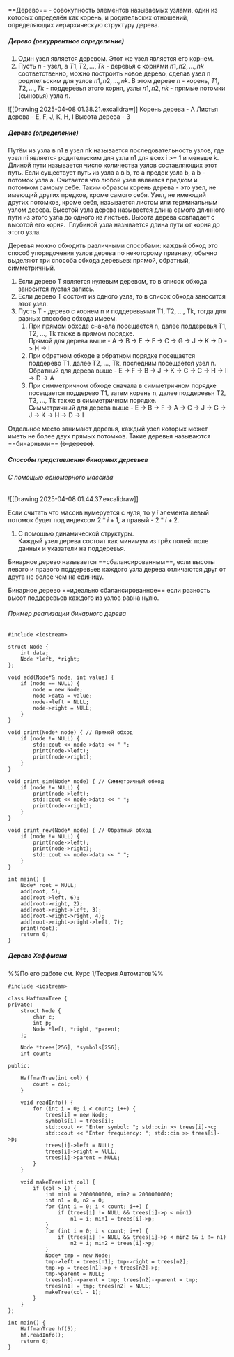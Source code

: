 ==Дерево== - совокупность элементов называемых узлами, один из которых определён как корень, и родительских отношений, определяющих иерархическую структуру дерева.

##### Дерево (рекуррентное определение)
1. Один узел является деревом. Этот же узел является его корнем.
2. Пусть $n$ - узел, а $T1, T2, …, Tk$ - деревья с корнями $n1, n2, …, nk$ соответственно, можно построить новое дерево, сделав узел n родительским для узлов $n1, n2, …, nk$. В этом дереве $n$ - корень, $T1, T2, …, Tk$ - поддеревья этого корня, узлы $n1, n2, nk$ - прямые потомки (сыновья) узла $n$.

![[Drawing 2025-04-08 01.38.21.excalidraw]]
Корень дерева - A
Листья дерева - E, F, J, K, H, I
Высота дерева - 3

##### Дерево (определение)
Путём из узла в n1 в узел nk называется последовательность узлов, где узел ni является родительским для узла n1 для всех i >= 1 и меньше k. Длиной пути называется число количества узлов составляющих этот путь. Если существует путь из узла a в b, то a предок узла b, а b - потомок узла a. Считается что любой узел является предком и потомком самому себе. Таким образом корень дерева - это узел, не имеющий других предков, кроме самого себя. Узел, не имеющий других потомков, кроме себя, называется листом или терминальным узлом дерева. Высотой узла дерева называется длина самого длинного пути из этого узла до одного из листьев. Высота дерева совпадает с высотой его корня.  Глубиной узла называется длина пути от корня до этого узла.

Деревья можно обходить различными способами: каждый обход это способ упорядочения узлов дерева по некоторому признаку, обычно выделяют три способа обхода деревьев: прямой, обратный, симметричный.

1. Если дерево T является нулевым деревом, то в список обхода заносится пустая запись.
2. Если дерево T состоит из одного узла, то в список обхода заносится этот узел.
3. Пусть T - дерево с корнем n и поддеревьями T1, T2, …, Tk, тогда для разных способов обхода имеем.
	1. При прямом обходе сначала посещается n, далее поддеревья T1, T2, …, Tk также в прямом порядке.  
	   Прямой для дерева выше - A -> B -> E -> F -> C -> G -> J -> K -> D -> H -> I
	2. При обратном обходе в обратном порядке посещается поддерево T1, далее T2, …, Tk, последним посещается узел n.  
	   Обратный для дерева выше - E -> F -> B -> J -> K -> G -> C -> H -> I -> D -> A
	3. При симметричном обходе сначала в симметричном порядке посещается поддерево T1, затем корень n, далее поддеревья T2, T3, …, Tk также в симметричном порядке.  
	   Симметричный для дерева выше - E -> B -> F -> A -> C -> J -> G -> J -> K -> H -> D -> I

Отдельное место занимают деревья, каждый узел которых может иметь не более двух прямых потомков. Такие деревья называются ==бинарными== ~~(b-дерево)~~.

##### Способы представления бинарных деревьев

###### С помощью одномерного массива

![[Drawing 2025-04-08 01.44.37.excalidraw]]

Если считать что массив нумеруется с нуля, то у $i$ элемента левый потомок будет под индексом $2*i+1$, а правый - $2*i+2$.

1. С помощью динамической структуры.  
    Каждый узел дерева состоит как минимум из трёх полей: поле данных и указатели на поддеревья.

Бинарное дерево называется ==сбалансированным==, если высоты левого и правого поддеревьев каждого узла дерева отличаются друг от друга не более чем на единицу.

Бинарное дерево ==идеально сбалансированное== если разность высот поддеревьев каждого из узлов равна нулю.
###### Пример реализации бинарного дерева

```
#include <iostream>

struct Node {
    int data;
    Node *left, *right;
};

void add(Node*& node, int value) {
    if (node == NULL) {
        node = new Node;
        node->data = value;
        node->left = NULL;
        node->right = NULL;
    }
}

void print(Node* node) { // Прямой обход
    if (node != NULL) {
        std::cout << node->data << " ";
        print(node->left);
        print(node->right);
    }
}

void print_sim(Node* node) { // Симметричный обход
    if (node != NULL) {
        print(node->left);
        std::cout << node->data << " ";
        print(node->right);
    }
}

void print_rev(Node* node) { // Обратный обход
    if (node != NULL) {
        print(node->left);
        print(node->right);
        std::cout << node->data << " ";
    }
}

int main() {
    Node* root = NULL;
    add(root, 5);
    add(root->left, 6);
    add(root->right, 2);
    add(root->right->left, 3);
    add(root->right->right, 4);
    add(root->right->right->left, 7);
    print(root);
    return 0;
}
```

##### Дерево Хаффмана
%%По его работе см. Курс 1/Теория Автоматов%%

```
#include <iostream>

class HaffmanTree {
private:
    struct Node {
        char c;
        int p;
        Node *left, *right, *parent;
    };

    Node *trees[256], *symbols[256];
    int count;

public:

    HaffmanTree(int col) {
        count = col;
    }

    void readInfo() {
        for (int i = 0; i < count; i++) {
            trees[i] = new Node;
            symbols[i] = trees[i];
            std::cout << "Enter symbol: "; std::cin >> trees[i]->c;
            std::cout << "Enter frequiency: "; std::cin >> trees[i]->p;
            trees[i]->left = NULL;
            trees[i]->right = NULL;
            trees[i]->parent = NULL;
        }
    }

    void makeTree(int col) {
        if (col > 1) {
            int min1 = 2000000000, min2 = 2000000000;
            int n1 = 0, n2 = 0;
            for (int i = 0; i < count; i++) {
                if (trees[i] != NULL && trees[i]->p < min1)
                    n1 = i; min1 = trees[i]->p;
            }
            for (int i = 0; i < count; i++) {
                if (trees[i] != NULL && trees[i]->p < min2 && i != n1)
                    n2 = i; min2 = trees[i]->p;
            }
            Node* tmp = new Node;
            tmp->left = trees[n1]; tmp->right = trees[n2];
            tmp->p = trees[n1]->p + trees[n2]->p;
            tmp->parent = NULL;
            trees[n1]->parent = tmp; trees[n2]->parent = tmp;
            trees[n1] = tmp; trees[n2] = NULL;
            makeTree(col - 1);
        }
    }
};

int main() {
    HaffmanTree hf(5);
    hf.readInfo();
    return 0;
}
```